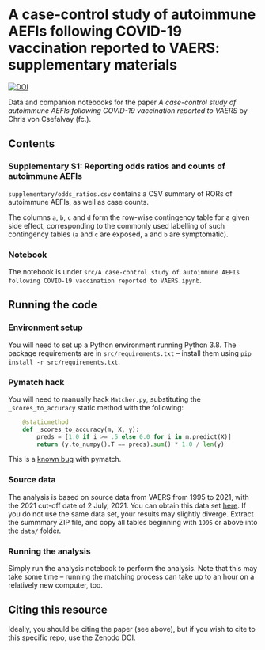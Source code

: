 # A case-control study of autoimmune AEFIs following COVID-19 vaccination reported to VAERS: supplementary materials

[![DOI](https://zenodo.org/badge/382702502.svg)](https://zenodo.org/badge/latestdoi/382702502)

Data and companion notebooks for the paper _A case-control study of autoimmune AEFIs following COVID-19 vaccination reported to VAERS_ by Chris von Csefalvay (fc.).

## Contents

### Supplementary S1: Reporting odds ratios and counts of autoimmune AEFIs

`supplementary/odds_ratios.csv` contains a CSV summary of RORs of autoimmune AEFIs, as well as case counts. 

The columns `a`, `b`, `c` and `d` form the row-wise contingency table for a given side effect, corresponding to the 
commonly used labelling of such contingency tables (`a` and `c` are exposed, `a` and `b` are symptomatic).

### Notebook

The notebook is under `src/A case-control study of autoimmune AEFIs following COVID-19 vaccination reported to VAERS.ipynb`.

## Running the code

### Environment setup

You will need to set up a Python environment running Python 3.8. 
The package requirements are in `src/requirements.txt` – install them using `pip install -r src/requirements.txt`.

### Pymatch hack

You will need to manually hack `Matcher.py`, substituting the `_scores_to_accuracy` static method with the following:

```python
    @staticmethod
    def _scores_to_accuracy(m, X, y):
        preds = [1.0 if i >= .5 else 0.0 for i in m.predict(X)]
        return (y.to_numpy().T == preds).sum() * 1.0 / len(y)
```

This is a [known bug](https://github.com/benmiroglio/pymatch/pull/43) with pymatch.

### Source data

The analysis is based on source data from VAERS from 1995 to 2021, with the 2021 cut-off date of 2 July, 2021.
You can obtain this data set [here](https://vaers.hhs.gov/data/datasets.html?). 
If you do not use the same data set, your results may slightly diverge.
Extract the summmary ZIP file, and copy all tables beginning with `1995` or above into the `data/` folder.

### Running the analysis

Simply run the analysis notebook to perform the analysis. Note that this may take some time – running the matching process can take up to an hour on a relatively new computer, too.

## Citing this resource

Ideally, you should be citing the paper (see above), but if you wish to cite to this specific repo, use the Zenodo DOI.